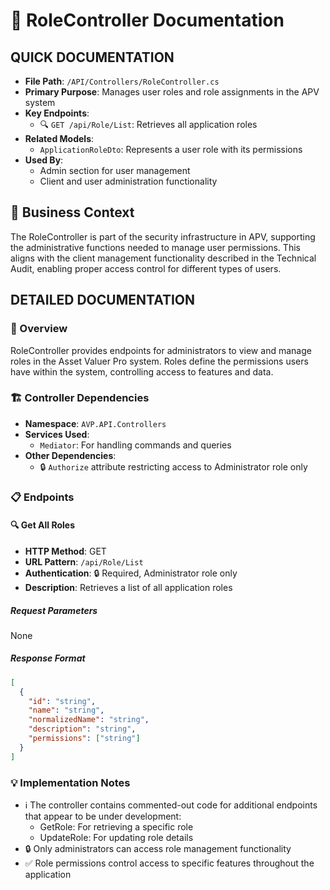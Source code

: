 # 🔧 RoleController Documentation

## QUICK DOCUMENTATION
- **File Path**: `/API/Controllers/RoleController.cs`
- **Primary Purpose**: Manages user roles and role assignments in the APV system
- **Key Endpoints**: 
  - 🔍 `GET /api/Role/List`: Retrieves all application roles
- **Related Models**: 
  - `ApplicationRoleDto`: Represents a user role with its permissions
- **Used By**: 
  - Admin section for user management
  - Client and user administration functionality

## 📝 Business Context
The RoleController is part of the security infrastructure in APV, supporting the administrative functions needed to manage user permissions. This aligns with the client management functionality described in the Technical Audit, enabling proper access control for different types of users.

## DETAILED DOCUMENTATION

### 📝 Overview
RoleController provides endpoints for administrators to view and manage roles in the Asset Valuer Pro system. Roles define the permissions users have within the system, controlling access to features and data.

### 🏗️ Controller Dependencies
- **Namespace**: `AVP.API.Controllers`
- **Services Used**: 
  - `Mediator`: For handling commands and queries
- **Other Dependencies**: 
  - 🔒 `Authorize` attribute restricting access to Administrator role only

### 📋 Endpoints

#### 🔍 Get All Roles
- **HTTP Method**: GET
- **URL Pattern**: `/api/Role/List`
- **Authentication**: 🔒 Required, Administrator role only
- **Description**: Retrieves a list of all application roles

##### Request Parameters
None

##### Response Format
```json
[
  {
    "id": "string",
    "name": "string",
    "normalizedName": "string",
    "description": "string",
    "permissions": ["string"]
  }
]
```

### 💡 Implementation Notes
- ℹ️ The controller contains commented-out code for additional endpoints that appear to be under development:
  - GetRole: For retrieving a specific role
  - UpdateRole: For updating role details
- 🔒 Only administrators can access role management functionality
- ✅ Role permissions control access to specific features throughout the application